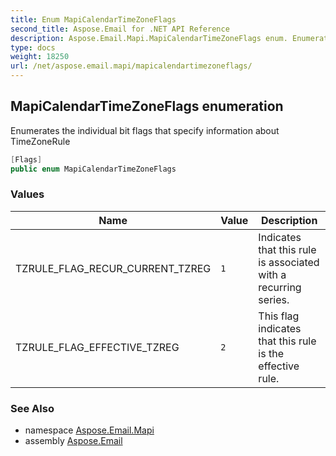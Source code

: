 ```yaml
---
title: Enum MapiCalendarTimeZoneFlags
second_title: Aspose.Email for .NET API Reference
description: Aspose.Email.Mapi.MapiCalendarTimeZoneFlags enum. Enumerates the individual bit flags that specify information about TimeZoneRule
type: docs
weight: 18250
url: /net/aspose.email.mapi/mapicalendartimezoneflags/
---
```

## MapiCalendarTimeZoneFlags enumeration

Enumerates the individual bit flags that specify information about TimeZoneRule

```csharp
[Flags]
public enum MapiCalendarTimeZoneFlags
```

### Values

| Name | Value | Description |
| --- | --- | --- |
| TZRULE_FLAG_RECUR_CURRENT_TZREG | `1` | Indicates that this rule is associated with a recurring series. |
| TZRULE_FLAG_EFFECTIVE_TZREG | `2` | This flag indicates that this rule is the effective rule. |

### See Also

* namespace [Aspose.Email.Mapi](../../aspose.email.mapi/)
* assembly [Aspose.Email](../../)


